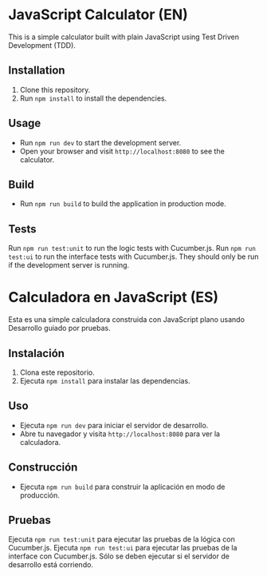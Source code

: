 # JavaScript Calculator (EN)

This is a simple calculator built with plain JavaScript using Test Driven Development (TDD).

## Installation

1. Clone this repository.
2. Run `npm install` to install the dependencies.

## Usage

- Run `npm run dev` to start the development server.
- Open your browser and visit `http://localhost:8080` to see the calculator.

## Build
- Run `npm run build` to build the application in production mode.

## Tests
Run `npm run test:unit` to run the logic tests with Cucumber.js.
Run `npm run test:ui` to run the interface tests with Cucumber.js. They should only be run if the development server is running.

# Calculadora en JavaScript (ES)

Esta es una simple calculadora construida con JavaScript plano usando Desarrollo guiado por pruebas.

## Instalación

1. Clona este repositorio.
2. Ejecuta `npm install` para instalar las dependencias.

## Uso

- Ejecuta `npm run dev` para iniciar el servidor de desarrollo.
- Abre tu navegador y visita `http://localhost:8080` para ver la calculadora.

## Construcción
- Ejecuta `npm run build` para construir la aplicación en modo de producción.

## Pruebas
Ejecuta `npm run test:unit` para ejecutar las pruebas de la lógica con Cucumber.js.
Ejecuta `npm run test:ui` para ejecutar las pruebas de la interface con Cucumber.js. Sólo se deben ejecutar si el servidor de desarrollo está corriendo.
